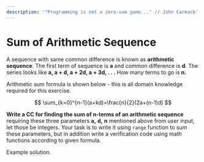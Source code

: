 ```yaml
---
description: '"Programming is not a zero-sum game..." // John Carmack'
---
```


# Sum of Arithmetic Sequence

A sequence with same common difference is known as **arithmetic sequence**. The first term of sequence is **a** and common difference is **d**. The series looks like **a, a + d, a + 2d, a + 3d, . . .** How many terms to go is **n.**

Arithmetic sum formula is shown below - this is all domain knowledge required for this exercise.

$$
\sum_{k=0}^{n-1}(a+kd)=\frac{n}{2}(2a+(n-1)d)
$$

**Write a CC for finding the sum of n-terms of an arithmetic sequence** requiring these three parameters **a,** **d,** **n** mentioned above from user input, let those be integers. Your task is to write it using `range` function to sum these parameters, but in addition write a verification code using math functions according to given formula.

Example solution.

